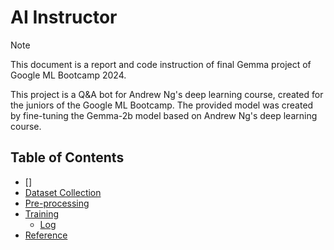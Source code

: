 # AI Instructor


> [!NOTE]
> This document is a report and code instruction of final Gemma project of Google ML Bootcamp 2024.

This project is a Q&A bot for Andrew Ng's deep learning course, created for the juniors of the Google ML Bootcamp. The provided model was created by fine-tuning the Gemma-2b model based on Andrew Ng's deep learning course.

## Table of Contents

- []
- [Dataset Collection]()
- [Pre-processing]()
- [Training]()
  - [Log]()
- [Reference]()
